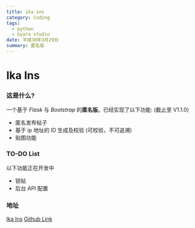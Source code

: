 ```yaml
---
title: ika ins
category: Coding
tags:
  - python
  - Gyara studio
date: 平成30年3月29日
summary: 匿名版
---
```


# Ika Ins

### 这是什么?

一个基于 _Flask_ 与 _Bootstrap_ 的**匿名版**。已经实现了以下功能: (截止至 V1.1.0)

- 匿名发布帖子
- 基于 ip 地址的 ID 生成及校验 (可校验，不可追溯)
- 贴图功能

### TO-DO List

以下功能正在开发中

- 锁帖
- 后台 API 配置

### 地址

[Ika Ins](https://ikains.tk)
[Github Link](https://github.com/two-doges/ika)
